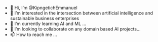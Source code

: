 - 👋 Hi, I’m @KipngetichEmmanuel
- 👀 I’m interested in the intersection between artificial intelligence and sustainable business enterprises
- 🌱 I’m currently learning AI and ML ...
- 💞️ I’m looking to collaborate on any domain based AI projects...
- 📫 How to reach me ...


<!---
KipngetichEmmanuel/KipngetichEmmanuel is a ✨ special ✨ repository because its `README.md` (this file) appears on your GitHub profile.
You can click the Preview link to take a look at your changes.
--->
